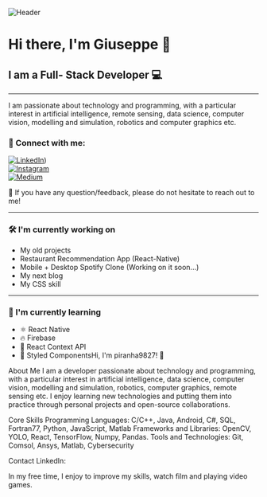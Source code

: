 ![Header](https://your-image-url.com/header-image.png)

# Hi there, I'm Giuseppe 👋


## I am a Full- Stack Developer 💻 
---
I am passionate about technology and programming, with a particular interest in artificial intelligence, remote sensing, data science, computer vision, modelling and simulation, robotics and computer graphics etc.

### 🤝 Connect with me:

[![LinkedIn](https://img.shields.io/badge/LinkedIn-blue?style=for-the-badge&logo=linkedin)](https://it.linkedin.com/in/ciro-giuseppe-riccardi-73b421305?))  
[![Instagram](https://img.shields.io/badge/Instagram-E4405F?style=for-the-badge&logo=instagram&logoColor=white)](https://instagram.com)  
[![Medium](https://img.shields.io/badge/Medium-000000?style=for-the-badge&logo=medium&logoColor=white)](https://medium.com)

💬 If you have any question/feedback, please do not hesitate to reach out to me!

---

### 🛠️ I'm currently working on

- My old projects  
- Restaurant Recommendation App (React-Native)  
- Mobile + Desktop Spotify Clone (Working on it soon...)  
- My next blog  
- My CSS skill

---

### 🌱 I'm currently learning

- ⚛️ React Native  
- 🔥 Firebase  
- 🧠 React Context API  
- 💅 Styled ComponentsHi, I'm piranha9827! 👋

About Me
I am a developer passionate about technology and programming, with a particular interest in artificial intelligence, data science, computer vision, modelling and simulation, robotics, computer graphics, remote sensing etc. 
I enjoy learning new technologies and putting them into practice through personal projects and open-source collaborations.

Core Skills
Programming Languages: C/C++, Java, Android, C#, SQL, Fortran77, Python, JavaScript, Matlab
Frameworks and Libraries: OpenCV, YOLO, React, TensorFlow, Numpy, Pandas. 
Tools and Technologies: Git, Comsol, Ansys, Matlab, Cybersecurity

Contact
LinkedIn: 

In my free time, I enjoy to improve my skills, watch film and playing video games.
